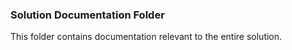### Solution Documentation Folder
This folder contains documentation relevant to the entire solution.
